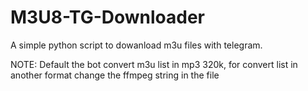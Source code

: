 # M3U8-TG-Downloader
A simple python script to dowanload m3u files with telegram.

NOTE: Default the bot convert m3u list in mp3 320k, for convert list in another format change the ffmpeg string in the file
